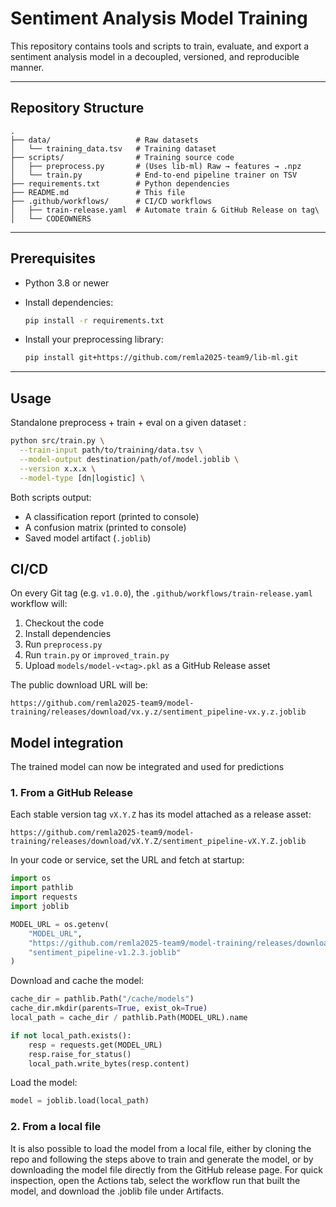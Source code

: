 # Sentiment Analysis Model Training

This repository contains tools and scripts to train, evaluate, and export a sentiment analysis model in a decoupled, versioned, and reproducible manner.

---

## Repository Structure

```text
.
├── data/                   # Raw datasets
│   └── training_data.tsv   # Training dataset
├── scripts/                # Training source code
│   ├── preprocess.py       # (Uses lib-ml) Raw → features → .npz
│   └── train.py            # End-to-end pipeline trainer on TSV
├── requirements.txt        # Python dependencies
├── README.md               # This file
├── .github/workflows/      # CI/CD workflows
│   ├── train-release.yaml  # Automate train & GitHub Release on tag\
│   └── CODEOWNERS

```

---

## Prerequisites

* Python 3.8 or newer
* Install dependencies:

  ```bash
  pip install -r requirements.txt
  ```
* Install your preprocessing library:

  ```bash
  pip install git+https://github.com/remla2025-team9/lib-ml.git
  ```
---

## Usage
Standalone preprocess + train + eval on a given dataset :

```bash
python src/train.py \
  --train-input path/to/training/data.tsv \
  --model-output destination/path/of/model.joblib \
  --version x.x.x \
  --model-type [dn|logistic] \
```

Both scripts output:

* A classification report (printed to console)
* A confusion matrix (printed to console)
* Saved model artifact (`.joblib`)

## CI/CD

On every Git tag (e.g. `v1.0.0`), the `.github/workflows/train-release.yaml` workflow will:

1. Checkout the code
2. Install dependencies
3. Run `preprocess.py`
4. Run `train.py` or `improved_train.py`
5. Upload `models/model-v<tag>.pkl` as a GitHub Release asset

The public download URL will be:

```
https://github.com/remla2025-team9/model-training/releases/download/vx.y.z/sentiment_pipeline-vx.y.z.joblib
```

## Model integration
The trained model can now be integrated and used for predictions

### 1. From a GitHub Release
Each stable version tag `vX.Y.Z` has its model attached as a release asset:
```
https://github.com/remla2025-team9/model-training/releases/download/vX.Y.Z/sentiment_pipeline-vX.Y.Z.joblib
```
In your code or service, set the URL and fetch at startup:
```python
import os
import pathlib
import requests
import joblib

MODEL_URL = os.getenv(
    "MODEL_URL",
    "https://github.com/remla2025-team9/model-training/releases/download/v1.2.3/"
    "sentiment_pipeline-v1.2.3.joblib"
)
```
Download and cache the model:
```python
cache_dir = pathlib.Path("/cache/models")
cache_dir.mkdir(parents=True, exist_ok=True)
local_path = cache_dir / pathlib.Path(MODEL_URL).name

if not local_path.exists():
    resp = requests.get(MODEL_URL)
    resp.raise_for_status()
    local_path.write_bytes(resp.content)
```
Load the model:
```python
model = joblib.load(local_path)
```
### 2. From a local file
It is also possible to load the model from a local file, either by cloning the repo and following the steps above to train and generate the model, or by downloading the model file directly from the GitHub release page. For quick inspection, open the Actions tab, select the workflow run that built the model, and download the .joblib file under Artifacts.